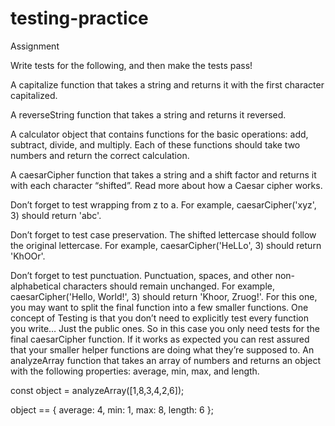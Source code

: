 # testing-practice

Assignment

Write tests for the following, and then make the tests pass!

A capitalize function that takes a string and returns it with the first character capitalized.

A reverseString function that takes a string and returns it reversed.

A calculator object that contains functions for the basic operations: add, subtract, divide, and multiply. Each of these functions should take two numbers and return the correct calculation.

A caesarCipher function that takes a string and a shift factor and returns it with each character “shifted”. Read more about how a Caesar cipher works.

Don’t forget to test wrapping from z to a. For example, caesarCipher('xyz', 3) should return 'abc'.

Don’t forget to test case preservation. The shifted lettercase should follow the original lettercase. For example, caesarCipher('HeLLo', 3) should return 'KhOOr'.

Don’t forget to test punctuation. Punctuation, spaces, and other non-alphabetical characters should remain unchanged. For example, caesarCipher('Hello, World!', 3) should return 'Khoor, Zruog!'.
For this one, you may want to split the final function into a few smaller functions. One concept of Testing is that you don’t need to explicitly test every function you write… Just the public ones. So in this case you only need tests for the final caesarCipher function. If it works as expected you can rest assured that your smaller helper functions are doing what they’re supposed to.
An analyzeArray function that takes an array of numbers and returns an object with the following properties: average, min, max, and length.

const object = analyzeArray([1,8,3,4,2,6]);

object == {
average: 4,
min: 1,
max: 8,
length: 6
};

